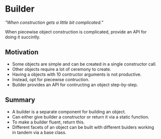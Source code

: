 # Builder

*"When construction gets a little bit complicated."*

When piecewise object construction is complicated, provide an API for doing it succintly.

## Motivation

- Some objects are simple and can be created in a single constructor call.
- Other objects require a lot of ceremony to create.
- Having a objects with 10 contructor arguments is not productive.
- Instead, opt for piecewise contruction.
- Builder provides an API for contructing an object step-by-step.

## Summary

- A builder is a separate component for building an object.
- Can either give builder a constructor or return it via a static function.
- To make a builder fluent, return this.
- Different facets of an object can be built with different buiders
  working in tandem via a base class.